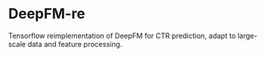 # DeepFM-re
Tensorflow reimplementation of DeepFM for CTR prediction, adapt to large-scale data and feature processing.
